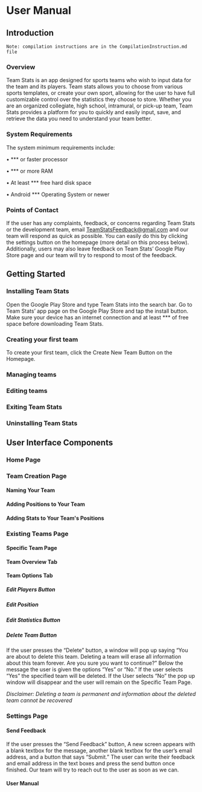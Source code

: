 # User Manual

## Introduction
    Note: compilation instructions are in the CompilationInstruction.md file
### Overview

Team Stats is an app designed for sports teams who wish to input data for the team and its players. Team stats allows you to choose from various sports templates, or create your own sport, allowing for the user to have full customizable control over the statistics they choose to store. Whether you are an organized collegiate, high school, intramural, or pick-up team, Team Stats provides a platform for you to quickly and easily input, save, and retrieve the data you need to understand your team better.

### System Requirements

The system minimum requirements include:

•	*** or faster processor

•	*** or more RAM

•	At least *** free hard disk space

•	Android *** Operating System or newer

### Points of Contact
If the user has any complaints, feedback, or concerns regarding Team Stats or the development team, email TeamStatsFeedback@gmail.com and our team will respond as quick as possible. You can easily do this by clicking the settings button on the homepage (more detail on this process below). Additionally, users may also leave feedback on Team Stats’ Google Play Store page and our team will try to respond to most of the feedback.


## Getting Started
### Installing Team Stats

Open the Google Play Store and type Team Stats into the search bar. Go to Team Stats’ app page on the Google Play Store and tap the install button. Make sure your device has an internet connection and at least *** of free space before downloading Team Stats.

### Creating your first team
To create your first team, click the Create New Team Button on the Homepage. 
### Managing teams

### Editing teams

### Exiting Team Stats

### Uninstalling Team Stats







## User Interface Components
### Home Page

### Team Creation Page

#### Naming Your Team

#### Adding Positions to Your Team

#### Adding Stats to Your Team's Positions

### Existing Teams Page

#### Specific Team Page

#### Team Overview Tab

#### Team Options Tab

##### Edit Players Button

##### Edit Position

##### Edit Statistics Button

##### Delete Team Button
If the user presses the “Delete” button, a window will pop up saying “You are about to delete this team. Deleting a team will erase all information about this team forever. Are you sure you want to continue?” Below the message the user is given the options “Yes” or “No.” If the user selects “Yes” the specified team will be deleted. If the User selects “No” the pop up window will disappear and the user will remain on the Specific Team Page.
   
   *Disclaimer: Deleting a team is permanent and information about the deleted team cannot be recovered*
### Settings Page
#### Send Feedback
If the user presses the “Send Feedback” button, A new screen appears with a blank textbox for the message, another blank textbox for the user’s email address, and a button that says “Submit.” The user can write their feedback and email address in the text boxes and press the send button once finished. Our team will try to reach out to the user as soon as we can.
#### User Manual